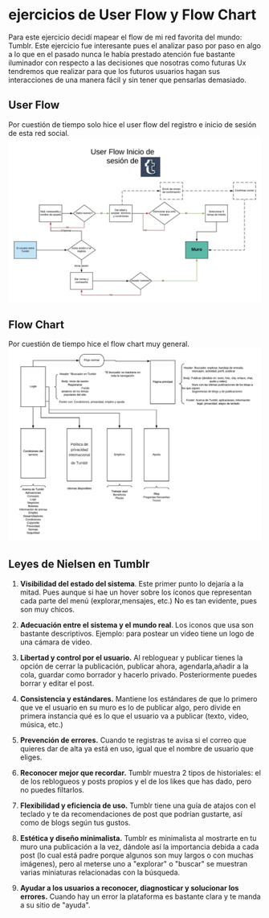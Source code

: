 # ejercicios de User Flow y Flow Chart

Para este ejercicio decidí mapear el flow de mi red favorita del mundo: Tumblr.
Este ejercicio fue interesante pues el analizar paso por paso en algo a lo que en el pasado nunca le había prestado atención fue bastante iluminador con respecto a las decisiones que nosotras como futuras Ux tendremos que realizar para que los futuros usuarios hagan sus interacciones de una manera fácil y sin tener que pensarlas demasiado.

## User Flow
Por cuestión de tiempo solo hice el user flow del registro e inicio de sesión de esta red social.
![User Flow](img/uft.jpeg)


## Flow Chart
Por cuestión de tiempo hice el flow chart muy general.
![User Flow](img/fct.jpeg)

## Leyes de Nielsen en Tumblr

1. **Visibilidad del estado del sistema**. Este primer punto lo dejaría a la mitad. Pues aunque si hae un hover sobre los íconos que representan cada parte del menú (explorar,mensajes, etc.) No es tan evidente, pues son muy chicos.

 

2. **Adecuación entre el sistema y el mundo real**. Los iconos que usa son bastante descriptivos. Ejemplo: para postear un video tiene un logo de una cámara de video.

 

3. **Libertad y control por el usuario.** Al rebloguear y publicar tienes la opción de cerrar la publicación, publicar ahora, agendarla,añadir a la cola, guardar como borrador y hacerlo privado. Posteriormente puedes borrar y editar el post.

 

4. **Consistencia y estándares.** Mantiene los estándares de que lo primero que ve el usuario en su muro es lo de publicar algo, pero divide en primera instancia qué es lo que el usuario va a publicar (texto, video, música, etc.)

 

5. **Prevención de errores.** Cuando te registras te avisa si el correo que quieres dar de alta ya está en uso, igual que el nombre de usuario que eliges.

 

6. **Reconocer mejor que recordar.** Tumblr muestra 2 tipos de historiales: el de los reblogueos y posts propios y el de los likes que has dado, pero no puedes filtarlos.

 

7. **Flexibilidad y eficiencia de uso.** Tumblr tiene una guía de atajos con el teclado y te da recomendaciones de post que podrían gustarte, así como de blogs según tus gustos.

 

8. **Estética y diseño minimalista.** Tumblr es minimalista al mostrarte en tu muro una publicación a la vez, dándole así la importancia debida a cada post (lo cual está padre porque algunos son muy largos o con muchas imágenes), pero al meterse uno a "explorar" o "buscar" se muestran varias miniaturas relacionadas con la búsqueda.

 

9. **Ayudar a los usuarios a reconocer, diagnosticar y solucionar los errores.** Cuando hay un error la plataforma es bastante clara y te manda a su sitio de "ayuda".
